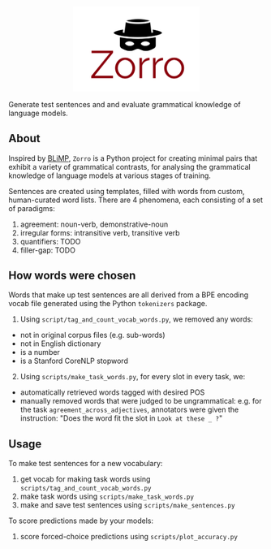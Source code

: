 <div align="center">
 <img src="images/logo.png" width="250"> 
</div>

Generate test sentences and and evaluate grammatical knowledge of language models.

## About

Inspired by [BLiMP](https://arxiv.org/pdf/1912.00582.pdf),
 `Zorro` is a Python project for creating minimal pairs that exhibit a variety of grammatical contrasts,
 for analysing the grammatical knowledge of language models at various stages of training.

Sentences are created using templates, filled with words from custom, human-curated word lists. 
There are 4 phenomena, each consisting of a set of paradigms:
1. agreement: noun-verb, demonstrative-noun
2. irregular forms: intransitive verb, transitive verb
3. quantifiers: TODO
4. filler-gap: TODO


## How words were chosen

Words that make up test sentences are all derived from a BPE encoding vocab file 
 generated using the Python `tokenizers` package. 


1. Using `script/tag_and_count_vocab_words.py`, we removed any words:
- not in original corpus files (e.g. sub-words)
- not in English dictionary
- is a number
- is a Stanford CoreNLP stopword

2. Using `scripts/make_task_words.py`, for every slot in every task, we:
- automatically retrieved words tagged with desired POS
- manually removed words that were judged to be ungrammatical:
e.g. for the task `agreement_across_adjectives`, annotators were given the instruction: 
"Does the word fit the slot in `Look at these _ ?`"

## Usage

To make test sentences for a new vocabulary:

1. get vocab for making task words using `scripts/tag_and_count_vocab_words.py`
2. make task words using `scripts/make_task_words.py`
2. make and save test sentences using `scripts/make_sentences.py`

To score predictions made by your models:

1. score forced-choice predictions using `scripts/plot_accuracy.py`
